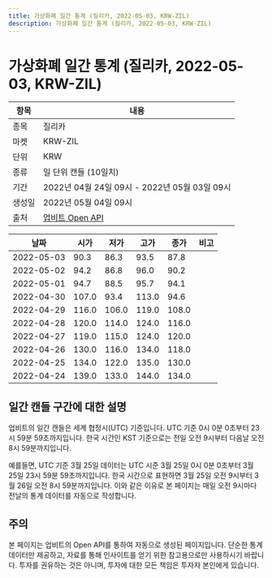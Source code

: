 ```yaml
---
title: 가상화폐 일간 통계 (질리카, 2022-05-03, KRW-ZIL)
description: 가상화폐 일간 통계 (질리카, 2022-05-03, KRW-ZIL)
---
```



가상화폐 일간 통계 (질리카, 2022-05-03, KRW-ZIL)
===

|항목|내용|
|--|--|
|종목|질리카|
|마켓|KRW-ZIL|
|단위|KRW|
|종류|일 단위 캔들 (10일치)|
|기간|2022년 04월 24일 09시 - 2022년 05월 03일 09시|
|생성일|2022년 05월 04일 09시|
|출처|[업비트 Open API](https://docs.upbit.com)|


|날짜|시가|저가|고가|종가|비고|
|--|--|--|--|--|--|
|2022-05-03|90.3|86.3|93.5|87.8|    |
|2022-05-02|94.2|86.8|96.0|90.2|    |
|2022-05-01|94.7|88.5|95.7|94.1|    |
|2022-04-30|107.0|93.4|113.0|94.6|    |
|2022-04-29|116.0|106.0|119.0|108.0|    |
|2022-04-28|120.0|114.0|124.0|116.0|    |
|2022-04-27|119.0|115.0|124.0|120.0|    |
|2022-04-26|130.0|116.0|134.0|118.0|    |
|2022-04-25|134.0|122.0|135.0|130.0|    |
|2022-04-24|139.0|133.0|144.0|134.0|    |


일간 캔들 구간에 대한 설명
---


업비트의 일간 캔들은 세계 협정시(UTC) 기준입니다. 
UTC 기준 0시 0분 0초부터 23시 59분 59초까지입니다. 
한국 시간인 KST 기준으로는 전일 오전 9시부터 다음날 오전 8시 59분까지입니다. 


예를들면, UTC 기준 3월 25일 데이터는 UTC 시준 3월 25일 0시 0분 0초부터 3월 25일 23시 59분 59초까지입니다. 
한국 시간으로 표현하면 3월 25일 오전 9시부터 3월 26일 오전 8시 59분까지입니다. 
이와 같은 이유로 본 페이지는 매일 오전 9시마다 전날의 통계 데이터를 자동으로 작성합니다. 


주의
---


본 페이지는 업비트의 Open API를 통하여 자동으로 생성된 페이지입니다. 
단순한 통계 데이터만 제공하고, 자료를 통해 인사이트를 얻기 위한 참고용으로만 사용하시기 바랍니다. 
투자를 권유하는 것은 아니며, 투자에 대한 모든 책임은 투자자 본인에게 있습니다. 
